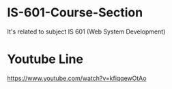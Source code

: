 # IS-601-Course-Section
It's related to subject IS 601 (Web System Development)


# Youtube Line
https://www.youtube.com/watch?v=kfiqqewOtAo